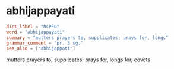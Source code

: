 # abhijappayati

``` toml
dict_label = "NCPED"
word = "abhijappayati"
summary = "mutters prayers to, supplicates; prays for, longs"
grammar_comment = "pr. 3 sg."
see_also = ["abhijappati"]
```

mutters prayers to, supplicates; prays for, longs for, covets

